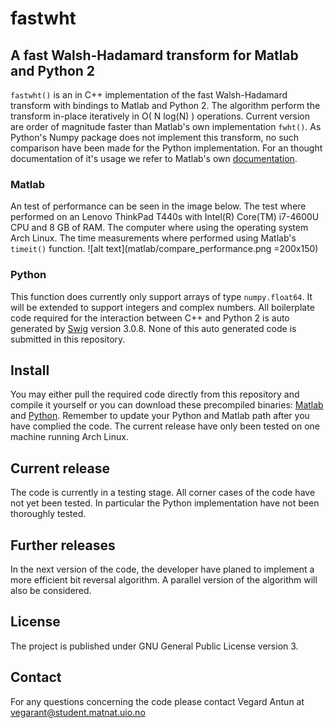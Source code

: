 # fastwht
## A fast Walsh-Hadamard transform for Matlab and Python 2

`fastwht()` is an in C++ implementation of the fast Walsh-Hadamard transform
with bindings to Matlab and Python 2. The algorithm perform the transform
in-place iteratively in O( N log(N) ) operations. Current version
are order of magnitude faster than Matlab's own implementation `fwht()`. As 
Python's Numpy package does not implement this transform, no such comparison have 
been made for the Python implementation. For an thought documentation of it's 
usage we refer to Matlab's own [documentation](http://se.mathworks.com/help/signal/ref/fwht.html).  

### Matlab
An test of performance can be seen in the image below. The test where performed 
on an Lenovo ThinkPad T440s with Intel(R) Core(TM) i7-4600U CPU and 8 GB of RAM. The computer where 
using the operating system Arch Linux. The time measurements where performed using 
Matlab's `timeit()` function.
![alt text](matlab/compare_performance.png =200x150)

### Python
This function does currently only support arrays of type `numpy.float64`. It will 
be extended to support integers and complex numbers. All boilerplate code 
required for the interaction between C++ and Python 2 is auto generated by
[Swig](http://www.swig.org) version 3.0.8. None of this auto generated code is 
submitted in this repository. 

## Install
You may either pull the required code directly from this 
repository and compile it yourself or you can download these precompiled binaries: 
[Matlab](http://folk.uio.no/vegarant/fastwht_matlab.zip) and 
[Python](http://folk.uio.no/vegarant/fastwht_python.zip).
Remember to update your Python and Matlab path after you have complied the code. The current release have
only been tested on one machine running Arch Linux.

## Current release

The code is currently in a testing stage. All corner cases of the code have not
yet been tested. In particular the Python implementation have not been
thoroughly tested. 

## Further releases

In the next version of the code, the developer have planed to implement a more
efficient bit reversal algorithm. A parallel version of the algorithm will also
be considered. 

## License
The project is published under GNU General Public License version 3.

## Contact 
For any questions concerning the code please contact Vegard Antun at
vegarant@student.matnat.uio.no